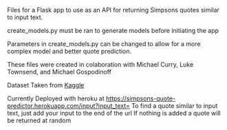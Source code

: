 Files for a Flask app to use as an API for returning Simpsons quotes similar to
input text.

create_models.py must be ran to generate models before initiating the app

Parameters in create_models.py can be changed to allow for a more complex model
and better quote prediction.

These files were created in colaboration with Michael Curry, Luke Townsend, and Michael Gospodinoff

Dataset Taken from [Kaggle](https://www.kaggle.com/pierremegret/dialogue-lines-of-the-simpsons)

Currently Deployed with heroku at https://simpsons-quote-predictor.herokuapp.com/input?input_text=
To find a quote similar to input text, just add your input to the end of the url
If nothing is added a quote will be returned at random
